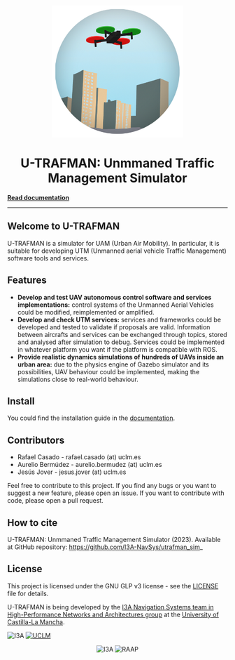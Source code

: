 <!-- # U-TRAFMAN: Unmmaned Traffic Management Simulator -->

<p align="center">
    <img src="./docs/img/logo-circle.png" width="300" height="300" alt="U-TRAFMAN logo" />
    <h1 align="center" style="text-align: center;">U-TRAFMAN: Unmmaned Traffic Management Simulator</h1>
</p>

**[Read documentation](https://i3a-navsys.github.io/utrafman_sim/)**
 
---

## Welcome to U-TRAFMAN
U-TRAFMAN is a simulator for UAM (Urban Air Mobility). In particular, it is suitable for developing UTM (Unmanned aerial vehicle Traffic Management) software tools and services.



## Features
- **Develop and test UAV autonomous control software and services implementations:** control systems of the Unmanned Aerial Vehicles could be modified, reimplemented or amplified.
- **Develop and check UTM services:** services and frameworks could be developed and tested to validate if proposals are valid. Information between aircrafts and services can be exchanged through topics, stored and analysed after simulation to debug. Services could be implemented in whatever platform you want if the platform is compatible with ROS.
- **Provide realistic dynamics simulations of hundreds of UAVs inside an urban area:** due to the physics engine of Gazebo simulator and its possibilities, UAV behaviour could be implemented, making the simulations close to real-world behaviour.

## Install
You could find the installation guide in the [documentation](https://i3a-navsys.github.io/utrafman_sim/#/tutorials?id=_51-setup).

## Contributors

- Rafael Casado - rafael.casado (at) uclm.es
- Aurelio Bermúdez - aurelio.bermudez (at) uclm.es
- Jesús Jover - jesus.jover (at) uclm.es

Feel free to contribute to this project. If you find any bugs or you want to suggest a new feature, please open an issue. If you want to contribute with code, please open a pull request.

## How to cite
U-TRAFMAN: Unmmaned Traffic Management Simulator (2023). Available at GitHub repository: https://github.com/I3A-NavSys/utrafman_sim_

## License
This project is licensed under the GNU GLP v3 license - see the [LICENSE](LICENSE) file for details.

U-TRAFMAN is being developed by the [I3A Navigation Systems team in High-Performance Networks and Architectures group](https://www.i3a.uclm.es/raap/) at the [University of Castilla-La Mancha](https://www.uclm.es/).

![I3A](address "I3A")
[![UCLM](/img/UCLM-logo.png "UCLM")](https://www.uclm.es)

<p align="center">
    <img src="https://www.uclm.es/-/media/Files/C01-Centros/I3A/Imagenes/logowebi3a-uclm.ashx" alt="I3A" />
    <img src="https://www.i3a.uclm.es/raap/wp-content/uploads/2016/04/LOGO-RAAP-Ingl%C3%A9s-e1461149901803.png" width="350" alt="RAAP" />
</p>

